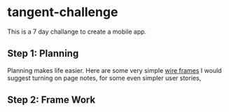 # tangent-challenge

This is a 7 day challange to create a mobile app.

## Step 1: Planning
Planning makes life easier. Here are some very simple [wire frames](https://www.fluidui.com/editor/live/preview/p_mPsezVmoRgXu9S31WGyyCVBV2vFhVHwF.1477606054318)
I would suggest turning on page notes, for some even simpler user stories,

## Step 2: Frame Work
